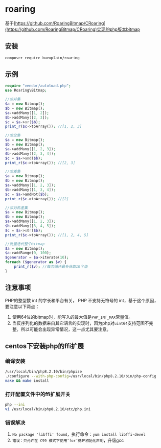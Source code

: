 # roaring

基于[https://github.com/RoaringBitmap/CRoaring](https://github.com/RoaringBitmap/CRoaring)实现的php版本bitmap

## 安装

```bash
composer require buexplain/roaring
```

## 示例

```php
require "vendor/autoload.php";
use Roaring\Bitmap;

//求并集
$a = new Bitmap();
$b = new Bitmap();
$a->addMany([1, 2]);
$b->addMany([2, 3]);
$c = $a->or($b);
print_r($c->toArray()); //[1, 2, 3]

//求交集
$a = new Bitmap();
$b = new Bitmap();
$a->addMany([1, 2, 3]);
$b->addMany([2, 3, 4]);
$c = $a->and($b);
print_r($c->toArray()); //[2, 3]

//求差集
$a = new Bitmap();
$b = new Bitmap();
$a->addMany([1, 2, 3]);
$b->addMany([1, 3, 4]);
$c = $a->andNot($b);
print_r($c->toArray()); //[2]

//求对称差集
$a = new Bitmap();
$b = new Bitmap();
$a->addMany([1, 2, 3]);
$b->addMany([3, 4, 5]);
$c = $a->xOr($b);
print_r($c->toArray()); //[1, 2, 4, 5]

//批量迭代整个bitmap
$a = new Bitmap();
$a->addRange(0, 100);
$generator = $a->iterate(10);
foreach ($generator as $v) {
    print_r($v); //每次循环最多获取10个值
}
```

## 注意事项

PHP的整型数 int 的字长和平台有关， PHP 不支持无符号的 int，基于这个原因，要注意以下两点：

1. 使用64位的bitmap时，能写入的最大值是`PHP_INT_MAX`常量值。
2. 当反序列化的数据来自其它语言的实现时，因为php对`uint64`支持范围不完整，所以可能会出现异常情况，这一点尤其要注意。

## centos下安装php的ffi扩展

### 编译安装

```bash
/usr/local/bin/php8.2.10/bin/phpize
./configure --with-php-config=/usr/local/bin/php8.2.10/bin/php-config
make && make install
```

### 打开配置文件中的ffi扩展开关

```bash
php --ini
vi /usr/local/bin/php8.2.10/etc/php.ini
```

### 错误解决

1. `No package 'libffi' found`，执行命令：`yum install libffi-devel`
2. `错误：只允许在 C99 模式下使用‘for’循环初始化声明`，升级gcc